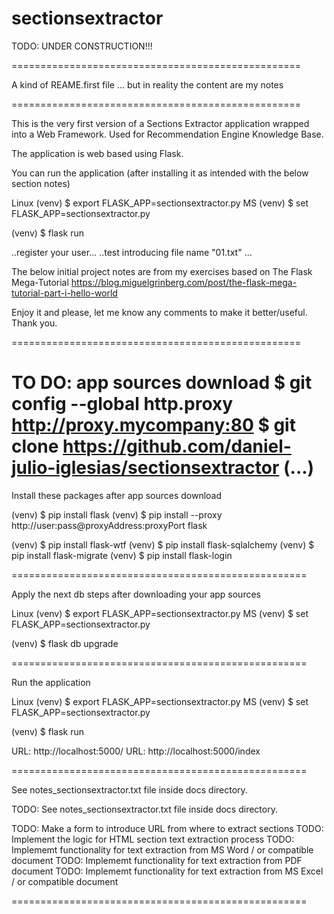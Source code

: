 # sectionsextractor


TODO: UNDER CONSTRUCTION!!!

==================================================

A kind of REAME.first file
... but in reality the content are my notes

==================================================

This is the very first version of a
Sections Extractor application
wrapped into a Web Framework.
Used for Recommendation Engine
Knowledge Base.

The application is web based using Flask.

You can run the application
(after installing it
as intended with the below section notes)

Linux
(venv) $ export FLASK_APP=sectionsextractor.py
MS
(venv) $ set FLASK_APP=sectionsextractor.py

(venv) $ flask run

..register your user...
..test introducing file name "01.txt" ...

The below initial project notes are from my exercises based on
The Flask Mega-Tutorial
https://blog.miguelgrinberg.com/post/the-flask-mega-tutorial-part-i-hello-world

Enjoy it and please, let me know any comments to make it better/useful.
Thank you.


==================================================

TO DO: app sources download
$ git config --global http.proxy http://proxy.mycompany:80
$ git clone https://github.com/daniel-julio-iglesias/sectionsextractor
(...)
==================================================

Install these packages after app sources download


(venv) $ pip install flask
(venv) $ pip install --proxy http://user:pass@proxyAddress:proxyPort flask

(venv) $ pip install flask-wtf
(venv) $ pip install flask-sqlalchemy
(venv) $ pip install flask-migrate
(venv) $ pip install flask-login

===================================================

Apply the next db steps after downloading your app sources


Linux
(venv) $ export FLASK_APP=sectionsextractor.py
MS
(venv) $ set FLASK_APP=sectionsextractor.py

(venv) $ flask db upgrade


===================================================

Run the application

Linux
(venv) $ export FLASK_APP=sectionsextractor.py
MS
(venv) $ set FLASK_APP=sectionsextractor.py

(venv) $ flask run


URL: http://localhost:5000/
URL: http://localhost:5000/index

===================================================

See notes_sectionsextractor.txt file inside docs directory.


TODO: See notes_sectionsextractor.txt file inside docs directory.

TODO: Make a form to introduce URL from where to extract sections
TODO: Implement the logic for HTML section text extraction process
TODO: Implememt functionality for text extraction from MS Word / or compatible document
TODO: Implememt functionality for text extraction from PDF document
TODO: Implememt functionality for text extraction from MS Excel / or compatible document


===================================================

